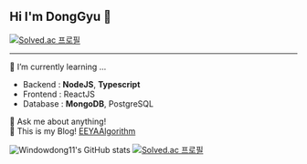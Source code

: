 ## Hi I'm DongGyu 👋
[![Solved.ac
프로필](http://mazassumnida.wtf/api/mini/generate_badge?boj=windowdong11)](https://solved.ac/windowdong11)
___

🌱 I’m currently learning ...  
- Backend : **NodeJS**, **Typescript**  
- Frontend : ReactJS  
- Database : **MongoDB**, PostgreSQL  

💬 Ask me about anything!  
📖 This is my Blog! [EEYAAlgorithm](https://windowdong11.github.io/)

![Windowdong11's GitHub stats](https://github-readme-stats.vercel.app/api?username=windowdong11&show_icons=true&theme=tokyonight)
[![Solved.ac
프로필](http://mazassumnida.wtf/api/v2/generate_badge?boj=windowdong11)](https://solved.ac/windowdong11)

<!--
**windowdong11/windowdong11** is a ✨ _special_ ✨ repository because its `README.md` (this file) appears on your GitHub profile.

Here are some ideas to get you started:

- 🔭 I’m currently working on ...
- 🌱 I’m currently learning ...
- 👯 I’m looking to collaborate on ...
- 🤔 I’m looking for help with ...
- 💬 Ask me about ...
- 📫 How to reach me: ...
- 😄 Pronouns: ...
- ⚡ Fun fact: ...
-->
